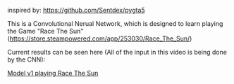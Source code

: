 inspired by: https://github.com/Sentdex/pygta5

This is a Convolutional Nerual Network, which is designed to learn playing the Game "Race The Sun" (https://store.steampowered.com/app/253030/Race_The_Sun/)

Current results can be seen here (All of the input in this video is being done by the CNN):

[Model v1 playing Race The Sun](http://google.com)
